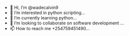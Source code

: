 - 👋 Hi, I’m @wadecalvin9
- 👀 I’m interested in python scripting...
- 🌱 I’m currently learning python...
- 💞️ I’m looking to collaborate on software development ...
- 📫 How to reach me +254759451490...

<!---
wadecalvin9/wadecalvin9 is a ✨ special ✨ repository because its `README.md` (this file) appears on your GitHub profile.
You can click the Preview link to take a look at your changes.
--->
